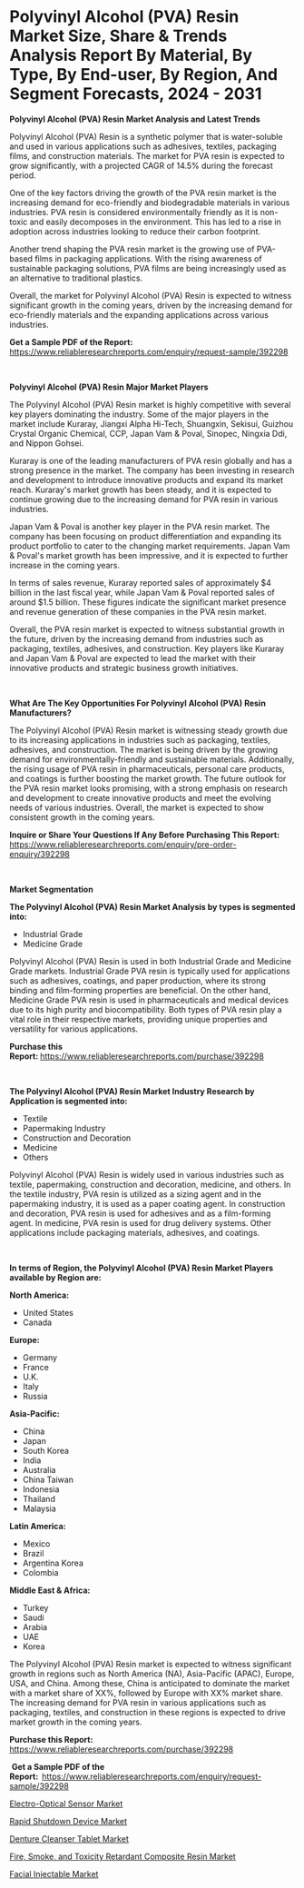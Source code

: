 <p><h1>Polyvinyl Alcohol (PVA) Resin Market Size, Share & Trends Analysis Report By Material, By Type, By End-user, By Region, And Segment Forecasts, 2024 - 2031</h1></p><p><strong>Polyvinyl Alcohol (PVA) Resin Market Analysis and Latest Trends</strong></p>
<p><p>Polyvinyl Alcohol (PVA) Resin is a synthetic polymer that is water-soluble and used in various applications such as adhesives, textiles, packaging films, and construction materials. The market for PVA resin is expected to grow significantly, with a projected CAGR of 14.5% during the forecast period.</p><p>One of the key factors driving the growth of the PVA resin market is the increasing demand for eco-friendly and biodegradable materials in various industries. PVA resin is considered environmentally friendly as it is non-toxic and easily decomposes in the environment. This has led to a rise in adoption across industries looking to reduce their carbon footprint.</p><p>Another trend shaping the PVA resin market is the growing use of PVA-based films in packaging applications. With the rising awareness of sustainable packaging solutions, PVA films are being increasingly used as an alternative to traditional plastics.</p><p>Overall, the market for Polyvinyl Alcohol (PVA) Resin is expected to witness significant growth in the coming years, driven by the increasing demand for eco-friendly materials and the expanding applications across various industries.</p></p>
<p><strong>Get a Sample PDF of the Report:&nbsp;</strong> <a href="https://www.reliableresearchreports.com/enquiry/request-sample/392298">https://www.reliableresearchreports.com/enquiry/request-sample/392298</a></p>
<p>&nbsp;</p>
<p><strong>Polyvinyl Alcohol (PVA) Resin Major Market Players</strong></p>
<p><p>The Polyvinyl Alcohol (PVA) Resin market is highly competitive with several key players dominating the industry. Some of the major players in the market include Kuraray, Jiangxi Alpha Hi-Tech, Shuangxin, Sekisui, Guizhou Crystal Organic Chemical, CCP, Japan Vam & Poval, Sinopec, Ningxia Ddi, and Nippon Gohsei.</p><p>Kuraray is one of the leading manufacturers of PVA resin globally and has a strong presence in the market. The company has been investing in research and development to introduce innovative products and expand its market reach. Kuraray's market growth has been steady, and it is expected to continue growing due to the increasing demand for PVA resin in various industries.</p><p>Japan Vam & Poval is another key player in the PVA resin market. The company has been focusing on product differentiation and expanding its product portfolio to cater to the changing market requirements. Japan Vam & Poval's market growth has been impressive, and it is expected to further increase in the coming years.</p><p>In terms of sales revenue, Kuraray reported sales of approximately $4 billion in the last fiscal year, while Japan Vam & Poval reported sales of around $1.5 billion. These figures indicate the significant market presence and revenue generation of these companies in the PVA resin market.</p><p>Overall, the PVA resin market is expected to witness substantial growth in the future, driven by the increasing demand from industries such as packaging, textiles, adhesives, and construction. Key players like Kuraray and Japan Vam & Poval are expected to lead the market with their innovative products and strategic business growth initiatives.</p></p>
<p>&nbsp;</p>
<p><strong>What Are The Key Opportunities For Polyvinyl Alcohol (PVA) Resin Manufacturers?</strong></p>
<p><p>The Polyvinyl Alcohol (PVA) Resin market is witnessing steady growth due to its increasing applications in industries such as packaging, textiles, adhesives, and construction. The market is being driven by the growing demand for environmentally-friendly and sustainable materials. Additionally, the rising usage of PVA resin in pharmaceuticals, personal care products, and coatings is further boosting the market growth. The future outlook for the PVA resin market looks promising, with a strong emphasis on research and development to create innovative products and meet the evolving needs of various industries. Overall, the market is expected to show consistent growth in the coming years.</p></p>
<p><strong>Inquire or Share Your Questions If Any Before Purchasing This Report:</strong> <a href="https://www.reliableresearchreports.com/enquiry/pre-order-enquiry/392298">https://www.reliableresearchreports.com/enquiry/pre-order-enquiry/392298</a></p>
<p>&nbsp;</p>
<p><strong>Market Segmentation</strong></p>
<p><strong>The Polyvinyl Alcohol (PVA) Resin Market Analysis by types is segmented into:</strong></p>
<p><ul><li>Industrial Grade</li><li>Medicine Grade</li></ul></p>
<p><p>Polyvinyl Alcohol (PVA) Resin is used in both Industrial Grade and Medicine Grade markets. Industrial Grade PVA resin is typically used for applications such as adhesives, coatings, and paper production, where its strong binding and film-forming properties are beneficial. On the other hand, Medicine Grade PVA resin is used in pharmaceuticals and medical devices due to its high purity and biocompatibility. Both types of PVA resin play a vital role in their respective markets, providing unique properties and versatility for various applications.</p></p>
<p><strong>Purchase this Report:&nbsp;</strong><a href="https://www.reliableresearchreports.com/purchase/392298">https://www.reliableresearchreports.com/purchase/392298</a></p>
<p>&nbsp;</p>
<p><strong>The Polyvinyl Alcohol (PVA) Resin Market Industry Research by Application is segmented into:</strong></p>
<p><ul><li>Textile</li><li>Papermaking Industry</li><li>Construction and Decoration</li><li>Medicine</li><li>Others</li></ul></p>
<p><p>Polyvinyl Alcohol (PVA) Resin is widely used in various industries such as textile, papermaking, construction and decoration, medicine, and others. In the textile industry, PVA resin is utilized as a sizing agent and in the papermaking industry, it is used as a paper coating agent. In construction and decoration, PVA resin is used for adhesives and as a film-forming agent. In medicine, PVA resin is used for drug delivery systems. Other applications include packaging materials, adhesives, and coatings.</p></p>
<p>&nbsp;</p>
<p><strong>In terms of Region, the Polyvinyl Alcohol (PVA) Resin Market Players available by Region are:</strong></p>
<p>
    <p> <strong> North America: </strong>
        <ul>
            <li>United States</li>
            <li>Canada</li>
        </ul>
        </p> 
    <p> <strong> Europe: </strong>
        <ul>
            <li>Germany</li>
            <li>France</li>
            <li>U.K.</li>
            <li>Italy</li>
            <li>Russia</li>
        </ul>
        </p> 
    <p> <strong> Asia-Pacific: </strong>
        <ul>
            <li>China</li>
            <li>Japan</li>
            <li>South Korea</li>
            <li>India</li>
            <li>Australia</li>
            <li>China Taiwan</li>
            <li>Indonesia</li>
            <li>Thailand</li>
            <li>Malaysia</li>
        </ul>
        </p> 
    <p> <strong> Latin America: </strong>
        <ul>
            <li>Mexico</li>
            <li>Brazil</li>
            <li>Argentina Korea</li>
            <li>Colombia</li>
        </ul>
        </p> 
    <p> <strong> Middle East & Africa: </strong>
        <ul>
            <li>Turkey</li>
            <li>Saudi</li>
            <li>Arabia</li>
            <li>UAE</li>
            <li>Korea</li>
        </ul>
    </p>
    </p>
<p><p>The Polyvinyl Alcohol (PVA) Resin market is expected to witness significant growth in regions such as North America (NA), Asia-Pacific (APAC), Europe, USA, and China. Among these, China is anticipated to dominate the market with a market share of XX%, followed by Europe with XX% market share. The increasing demand for PVA resin in various applications such as packaging, textiles, and construction in these regions is expected to drive market growth in the coming years.</p></p>
<p><strong>Purchase this Report: </strong><a href="https://www.reliableresearchreports.com/purchase/392298">https://www.reliableresearchreports.com/purchase/392298</a></p>
<p>&nbsp;<strong>Get a Sample PDF of the Report:&nbsp;&nbsp;</strong><a href="https://www.reliableresearchreports.com/enquiry/request-sample/392298">https://www.reliableresearchreports.com/enquiry/request-sample/392298</a></p>
<p><strong></strong></p>
<p><p><a href="https://artistic-helicopter-ca9.notion.site/Insights-into-Electro-Optical-Sensor-Market-Size-Analysing-Market-Share-Trends-and-Growth-from-20-9f2a7e19da104c75b5081f0abe68f1e6">Electro-Optical Sensor Market</a></p><p><a href="https://view.publitas.com/reportprime-1/rapid-shutdown-device-market-provides-detailed-segmentation-of-this-market-based-on-type-application-and-region-and-forecast-for-the-period-from-2024-2031/">Rapid Shutdown Device Market</a></p><p><a href="https://view.publitas.com/reportprime-1/decoding-the-denture-cleanser-tablet-market-a-deep-dive-into-the-latest-market-trends-market-segmentation-and-competitive-analysis/">Denture Cleanser Tablet Market</a></p><p><a href="https://picayune-night-cbd.notion.site/Fire-Smoke-and-Toxicity-Retardant-Composite-Resin-Market-Size-and-Examines-its-Market-Scope-with-7b333d3b3da14ac9be9243a467471fb7">Fire, Smoke, and Toxicity Retardant Composite Resin Market</a></p><p><a href="https://valiant-lunge-8fe.notion.site/Facial-Injectable-Market-Size-Growing-and-Forecasted-for-period-from-2024-2031-and-provides-comple-74f774c2a7f5491ab4ef7bf5c8e4c626">Facial Injectable Market</a></p></p>